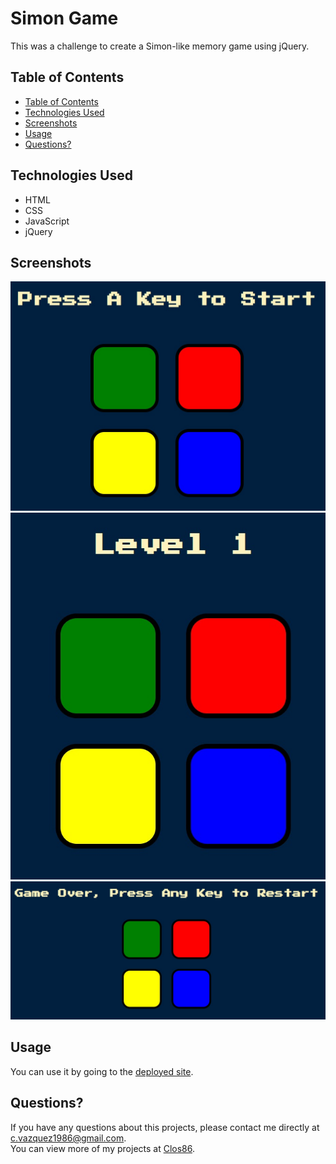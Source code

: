 # Simon Game

This was a challenge to create a Simon-like memory game using jQuery.

## Table of Contents

  - [Table of Contents](#table-of-contents)
  - [Technologies Used](#technologies-used)
  - [Screenshots](#screenshots)
  - [Usage](#installation)
  - [Questions?](#questions)



## Technologies Used

- HTML
- CSS
- JavaScript
- jQuery

## Screenshots

![Screenshot 1](images/screenshot1.jpg)
![Screenshot 2](images/screenshot2.jpg)
![Screenshot 3](images/screenshot3.jpg)

## Usage


You can use it by going to the [deployed site](https://clos86.github.io/Simon-Game/). 



## Questions?

If you have any questions about this projects, please contact me directly at [c.vazquez1986@gmail.com](mailto:c.vazquez1986@gmail.com).  
You can view more of my projects at [Clos86](https://github.com/Clos86).
